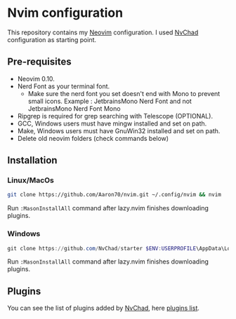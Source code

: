 # Nvim configuration

This repository contains my [Neovim](https://github.com/neovim/neovim) configuration. I used [NvChad](https://github.com/NvChad/starter) configuration as starting point.

## Pre-requisites

  * Neovim 0.10.
  * Nerd Font as your terminal font.
    * Make sure the nerd font you set doesn't end with Mono to prevent small icons.
      Example : JetbrainsMono Nerd Font and not JetbrainsMono Nerd Font Mono
  * Ripgrep is required for grep searching with Telescope (OPTIONAL).
  * GCC, Windows users must have mingw installed and set on path.
  * Make, Windows users must have GnuWin32 installed and set on path.
  * Delete old neovim folders (check commands below)

## Installation

### Linux/MacOs

```bash
git clone https://github.com/Aaron70/nvim.git ~/.config/nvim && nvim
```
Run `:MasonInstallAll` command after lazy.nvim finishes downloading plugins.

### Windows

```powershell
git clone https://github.com/NvChad/starter $ENV:USERPROFILE\AppData\Local\nvim && nvim
```
Run `:MasonInstallAll` command after lazy.nvim finishes downloading plugins.

## Plugins

You can see the list of plugins added by [NvChad](https://nvchad.com/), here [plugins list](https://github.com/NvChad/NvChad?tab=readme-ov-file#plugins-list).

